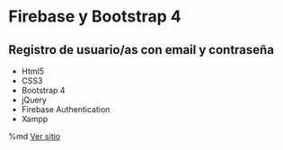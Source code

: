 # Firebase y Bootstrap 4
## Registro de usuario/as con email y contraseña

- Html5
- CSS3
- Bootstrap 4
- jQuery
- Firebase Authentication 
- Xampp

%md <a href="https://stf-aguilar.github.io/firebase-registro-usuarios/" target="_blank">Ver sitio</a>
